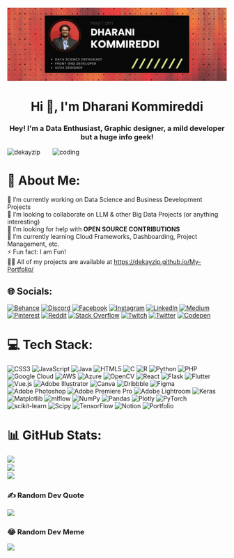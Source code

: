 ![logo](https://github.com/Dekayzip/Dekayzip/blob/main/Github%20Banner%20gif.gif)
<h1 align="center">Hi 👋, I'm Dharani Kommireddi</h1>
<h3 align="center">Hey! I'm a Data Enthusiast, Graphic designer, a mild developer but a huge info geek!</h3>

<img align="right" alt="coding" width="400" src="https://mir-s3-cdn-cf.behance.net/project_modules/max_1200/9afe0493484903.5e66500f8dea4.gif">

<p align="left"> <img src="https://komarev.com/ghpvc/?username=dekayzip&label=Profile%20views&color=0e75b6&style=flat" alt="dekayzip" /> </p>


# 💫 About Me:
🔭 I’m currently working on Data Science and Business Development Projects<br>👯 I’m looking to collaborate on LLM & other Big Data Projects (or anything interesting)<br>🤝 I’m looking for help with **OPEN SOURCE CONTRIBUTIONS**<br>🌱 I’m currently learning Cloud Frameworks, Dashboarding, Project Management, etc.<br>⚡ Fun fact: I am Fun!<br>👨‍💻 All of my projects are available at https://dekayzip.github.io/My-Portfolio/


## 🌐 Socials:
[![Behance](https://img.shields.io/badge/Behance-1769ff?logo=behance&logoColor=white)](https://behance.net/dharanikommire) [![Discord](https://img.shields.io/badge/Discord-%237289DA.svg?logo=discord&logoColor=white)](https://discord.gg/dekay_sensei) [![Facebook](https://img.shields.io/badge/Facebook-%231877F2.svg?logo=Facebook&logoColor=white)](https://facebook.com/Dharani_Kommireddy) [![Instagram](https://img.shields.io/badge/Instagram-%23E4405F.svg?logo=Instagram&logoColor=white)](https://instagram.com/dekay.__) [![LinkedIn](https://img.shields.io/badge/LinkedIn-%230077B5.svg?logo=linkedin&logoColor=white)](https://linkedin.com/in/k-dharani) [![Medium](https://img.shields.io/badge/Medium-12100E?logo=medium&logoColor=white)](https://medium.com/@dharani.kommireddy) [![Pinterest](https://img.shields.io/badge/Pinterest-%23E60023.svg?logo=Pinterest&logoColor=white)](https://pinterest.com/Dharani-Kommireddy) [![Reddit](https://img.shields.io/badge/Reddit-%23FF4500.svg?logo=Reddit&logoColor=white)](https://reddit.com/user/dekaysensei) [![Stack Overflow](https://img.shields.io/badge/-Stackoverflow-FE7A16?logo=stack-overflow&logoColor=white)](https://stackoverflow.com/users/Dharani-Kommireddi) [![Twitch](https://img.shields.io/badge/Twitch-%239146FF.svg?logo=Twitch&logoColor=white)](https://twitch.tv/dekayyo) [![Twitter](https://img.shields.io/badge/Twitter-%231DA1F2.svg?logo=Twitter&logoColor=white)](https://twitter.com/pandasensei) [![Codepen](https://img.shields.io/badge/Codepen-000000?style=for-the-badge&logo=codepen&logoColor=white)](https://codepen.io/Dharani-Kommireddi) 

# 💻 Tech Stack:
![CSS3](https://img.shields.io/badge/css3-%231572B6.svg?style=for-the-badge&logo=css3&logoColor=white) ![JavaScript](https://img.shields.io/badge/javascript-%23323330.svg?style=for-the-badge&logo=javascript&logoColor=%23F7DF1E) ![Java](https://img.shields.io/badge/java-%23ED8B00.svg?style=for-the-badge&logo=openjdk&logoColor=white) ![HTML5](https://img.shields.io/badge/html5-%23E34F26.svg?style=for-the-badge&logo=html5&logoColor=white) ![C](https://img.shields.io/badge/c-%2300599C.svg?style=for-the-badge&logo=c&logoColor=white) ![R](https://img.shields.io/badge/r-%23276DC3.svg?style=for-the-badge&logo=r&logoColor=white) ![Python](https://img.shields.io/badge/python-3670A0?style=for-the-badge&logo=python&logoColor=ffdd54) ![PHP](https://img.shields.io/badge/php-%23777BB4.svg?style=for-the-badge&logo=php&logoColor=white) ![Google Cloud](https://img.shields.io/badge/GoogleCloud-%234285F4.svg?style=for-the-badge&logo=google-cloud&logoColor=white) ![AWS](https://img.shields.io/badge/AWS-%23FF9900.svg?style=for-the-badge&logo=amazon-aws&logoColor=white) ![Azure](https://img.shields.io/badge/azure-%230072C6.svg?style=for-the-badge&logo=microsoftazure&logoColor=white) ![OpenCV](https://img.shields.io/badge/opencv-%23white.svg?style=for-the-badge&logo=opencv&logoColor=white) ![React](https://img.shields.io/badge/react-%2320232a.svg?style=for-the-badge&logo=react&logoColor=%2361DAFB) ![Flask](https://img.shields.io/badge/flask-%23000.svg?style=for-the-badge&logo=flask&logoColor=white) ![Flutter](https://img.shields.io/badge/Flutter-%2302569B.svg?style=for-the-badge&logo=Flutter&logoColor=white) ![Vue.js](https://img.shields.io/badge/vue.js-%2335495e.svg?style=for-the-badge&logo=vuedotjs&logoColor=%234FC08D) ![Adobe Illustrator](https://img.shields.io/badge/adobe%20illustrator-%23FF9A00.svg?style=for-the-badge&logo=adobe%20illustrator&logoColor=white) ![Canva](https://img.shields.io/badge/Canva-%2300C4CC.svg?style=for-the-badge&logo=Canva&logoColor=white) ![Dribbble](https://img.shields.io/badge/Dribbble-EA4C89?style=for-the-badge&logo=dribbble&logoColor=white) ![Figma](https://img.shields.io/badge/figma-%23F24E1E.svg?style=for-the-badge&logo=figma&logoColor=white) ![Adobe Photoshop](https://img.shields.io/badge/adobe%20photoshop-%2331A8FF.svg?style=for-the-badge&logo=adobe%20photoshop&logoColor=white) ![Adobe Premiere Pro](https://img.shields.io/badge/Adobe%20Premiere%20Pro-9999FF.svg?style=for-the-badge&logo=Adobe%20Premiere%20Pro&logoColor=white) ![Adobe Lightroom](https://img.shields.io/badge/Adobe%20Lightroom-31A8FF.svg?style=for-the-badge&logo=Adobe%20Lightroom&logoColor=white) ![Keras](https://img.shields.io/badge/Keras-%23D00000.svg?style=for-the-badge&logo=Keras&logoColor=white) ![Matplotlib](https://img.shields.io/badge/Matplotlib-%23ffffff.svg?style=for-the-badge&logo=Matplotlib&logoColor=black) ![mlflow](https://img.shields.io/badge/mlflow-%23d9ead3.svg?style=for-the-badge&logo=numpy&logoColor=blue) ![NumPy](https://img.shields.io/badge/numpy-%23013243.svg?style=for-the-badge&logo=numpy&logoColor=white) ![Pandas](https://img.shields.io/badge/pandas-%23150458.svg?style=for-the-badge&logo=pandas&logoColor=white) ![Plotly](https://img.shields.io/badge/Plotly-%233F4F75.svg?style=for-the-badge&logo=plotly&logoColor=white) ![PyTorch](https://img.shields.io/badge/PyTorch-%23EE4C2C.svg?style=for-the-badge&logo=PyTorch&logoColor=white) ![scikit-learn](https://img.shields.io/badge/scikit--learn-%23F7931E.svg?style=for-the-badge&logo=scikit-learn&logoColor=white) ![Scipy](https://img.shields.io/badge/SciPy-%230C55A5.svg?style=for-the-badge&logo=scipy&logoColor=%white) ![TensorFlow](https://img.shields.io/badge/TensorFlow-%23FF6F00.svg?style=for-the-badge&logo=TensorFlow&logoColor=white) ![Notion](https://img.shields.io/badge/Notion-%23000000.svg?style=for-the-badge&logo=notion&logoColor=white) ![Portfolio](https://img.shields.io/badge/Portfolio-%23000000.svg?style=for-the-badge&logo=firefox&logoColor=#FF7139)
# 📊 GitHub Stats:
![](https://github-readme-stats.vercel.app/api?username=dekayzip&theme=dark&hide_border=false&include_all_commits=false&count_private=false)<br/>
![](https://github-readme-streak-stats.herokuapp.com/?user=dekayzip&theme=dark&hide_border=false)<br/>
![](https://github-readme-stats.vercel.app/api/top-langs/?username=dekayzip&theme=dark&hide_border=false&include_all_commits=false&count_private=false&layout=compact)

### ✍️ Random Dev Quote
![](https://quotes-github-readme.vercel.app/api?type=horizontal&theme=radical)

<!-- ### 🔝 Top Contributed Repo
![](https://github-contributor-stats.vercel.app/api?username=dekayzip&limit=5&theme=dark&combine_all_yearly_contributions=true) -->

### 😂 Random Dev Meme
<img src='https://randommeme-five.vercel.app/' style="height: 400px;"/>

